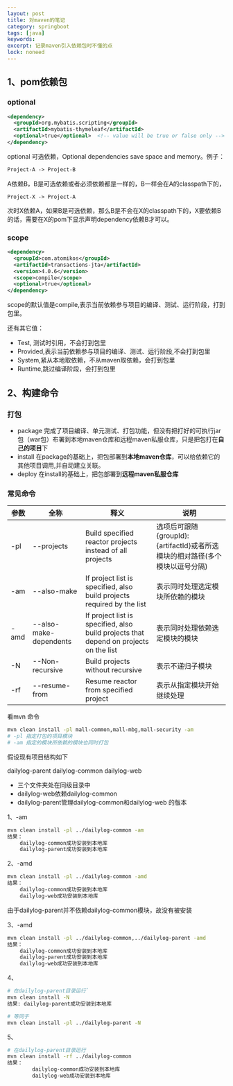 ```yaml
---
layout: post
title: 对maven的笔记
category: springboot
tags: [java]
keywords: 
excerpt: 记录maven引入依赖包时不懂的点
lock: noneed
---
```




## 1、pom依赖包

### optional

```xml
<dependency>
  <groupId>org.mybatis.scripting</groupId>
  <artifactId>mybatis-thymeleaf</artifactId>
  <optional>true</optional>  <!-- value will be true or false only -->
</dependency>
```

optional  可选依赖，Optional dependencies save space and memory。例子：

```xml
Project-A -> Project-B
```

A依赖B，B是可选依赖或者必须依赖都是一样的，B一样会在A的classpath下的，

```
Project-X -> Project-A
```

次时X依赖A，如果B是可选依赖，那么B是不会在X的classpath下的，X要依赖B的话，需要在X的pom下显示声明dependency依赖B才可以。

### scope

```xml
<dependency>
  <groupId>com.atomikos</groupId>
  <artifactId>transactions-jta</artifactId>
  <version>4.0.6</version>
  <scope>compile</scope>
  <optional>true</optional>
</dependency>
```

scope的默认值是compile,表示当前依赖参与项目的编译、测试、运行阶段，打到包里。

还有其它值：

- Test, 测试时引用，不会打到包里
- Provided,表示当前依赖参与项目的编译、测试、运行阶段,不会打到包里
- System,紧从本地取依赖，不从maven取依赖，会打到包里
- Runtime,跳过编译阶段，会打到包里



## 2、构建命令

### 打包

- package 完成了项目编译、单元测试、打包功能，但没有把打好的可执行jar包（war包）布署到本地maven仓库和远程maven私服仓库，只是把包打在**自己的项目**下
- install 在package的基础上，把包部署到**本地maven仓库**，可以给依赖它的其他项目调用,并自动建立关联。
- deploy 在install的基础上，把包部署到**远程maven私服仓库**



### 常见命令

| 参数 | 全称                   | 释义                                                         | 说明                                                         |
| ---- | ---------------------- | ------------------------------------------------------------ | ------------------------------------------------------------ |
| -pl  | --projects             | Build specified reactor projects instead of all projects     | 选项后可跟随{groupId}:{artifactId}或者所选模块的相对路径(多个模块以逗号分隔) |
| -am  | --also-make            | If project list is specified, also build projects required by the list | 表示同时处理选定模块所依赖的模块                             |
| -amd | --also-make-dependents | If project list is specified, also build projects that depend on projects on the list | 表示同时处理依赖选定模块的模块                               |
| -N   | --Non-recursive        | Build projects without recursive                             | 表示不递归子模块                                             |
| -rf  | --resume-from          | Resume reactor from specified project                        | 表示从指定模块开始继续处理                                   |

看mvn 命令

```sh
mvn clean install -pl mall-common,mall-mbg,mall-security -am
# -pl 指定打包的项目模块
# -am 指定的模块所依赖的模块也同时打包
```

假设现有项目结构如下

dailylog-parent
dailylog-common
dailylog-web

- 三个文件夹处在同级目录中
- dailylog-web依赖dailylog-common
- dailylog-parent管理dailylog-common和dailylog-web 的版本

1、-am

```sh
mvn clean install -pl ../dailylog-common -am
结果：
    dailylog-common成功安装到本地库
    dailylog-parent成功安装到本地库
```

2、-amd

```sh
mvn clean install -pl ../dailylog-common -amd
结果：
    dailylog-common成功安装到本地库
    dailylog-web成功安装到本地库
```

由于dailylog-parent并不依赖dailylog-common模块，故没有被安装

3、-amd

```sh
mvn clean install -pl ../dailylog-common,../dailylog-parent -amd
结果：
    dailylog-common成功安装到本地库
    dailylog-parent成功安装到本地库
    dailylog-web成功安装到本地库
```

4、

```sh
# 在dailylog-parent目录运行`
mvn clean install -N
结果: dailylog-parent成功安装到本地库

# 等同于
mvn clean install -pl ../dailylog-parent -N
```

5、

```sh
# 在dailylog-parent目录运行
mvn clean install -rf ../dailylog-common
结果：
        dailylog-common成功安装到本地库
        dailylog-web成功安装到本地库
```


